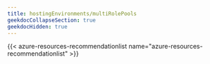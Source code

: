 ```yaml
---
title: hostingEnvironments/multiRolePools
geekdocCollapseSection: true
geekdocHidden: true
---
```


{{< azure-resources-recommendationlist name="azure-resources-recommendationlist" >}}
